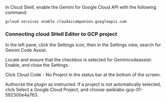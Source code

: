 In Cloud Shell, enable the Gemini for Google Cloud API with the following command:
```
gcloud services enable cloudaicompanion.googleapis.com
```
### Connecting cloud SHell Editor to GCP project
In the left pane, click the Settings icon, then in the Settings view, search for Gemini Code Assist.

Locate and ensure that the checkbox is selected for Geminicodeassist: Enable, and close the Settings.

Click Cloud Code - No Project in the status bar at the bottom of the screen.

Authorize the plugin as instructed. If a project is not automatically selected, click Select a Google Cloud Project, and choose qwiklabs-gcp-01-592300e4a763.
